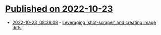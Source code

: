 # [Published on 2022-10-23](index.md)

* [2022-10-23, 08:39:08](https://lobste.rs/s/33rwoo/leveraging_shot_scraper_creating_image) - [Leveraging 'shot-scraper' and creating image diffs](https://usrme.xyz/posts/leveraging-shot-scraper-and-creating-image-diffs/)
